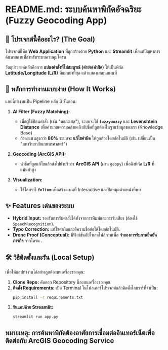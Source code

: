 # README.md: ระบบค้นหาพิกัดอัจฉริยะ (Fuzzy Geocoding App)

## 📌 โปรเจกต์นี้คืออะไร? (The Goal)

โปรเจกต์นี้คือ **Web Application** ที่ถูกสร้างด้วย **Python** และ **Streamlit** เพื่อแก้ปัญหาการค้นหาสถานที่สำหรับระบบควบคุมโดรน

วัตถุประสงค์หลักคือการ **แปลงคำสั่งที่ไม่สมบูรณ์ (คำย่อ/คำผิด)** ให้เป็นพิกัด **Latitude/Longitude (L/R)** ที่แม่นยำที่สุด แล้วแสดงผลบนแผนที่

## 🧠 หลักการทำงานแบบง่าย (How It Works)

แอปนี้ทำงานเป็น Pipeline หลัก 3 ขั้นตอน:

1.  **AI Filter (Fuzzy Matching):**

      * เมื่อผู้ใช้ป้อนคำสั่ง (เช่น "มอกะเสด"), ระบบจะใช้ **`fuzzywuzzy`** และ **Levenshtein Distance** เพื่อคำนวณความคล้ายคลึงกับชื่อที่ถูกต้องในฐานข้อมูลของเรา (Knowledge Base)
      * ถ้าคะแนนสูงกว่า **$80\%$** ระบบจะ **แก้ไขคำผิด** ให้ถูกต้องโดยอัตโนมัติ (เช่น เปลี่ยนเป็น "มหาวิทยาลัยเกษตรศาสตร์")

2.  **Geocoding (ArcGIS API):**

      * นำชื่อที่ถูกแก้ไขแล้วส่งไปยังบริการ **ArcGIS API** (ผ่าน `geopy`) เพื่อดึงพิกัด **L/R** ที่แม่นยำสูง

3.  **Visualization:**

      * ใช้ไลบรารี **`folium`** เพื่อสร้างแผนที่ Interactive และปักหมุดตำแหน่งที่พบ

## ✨ Features เด่นของระบบ

  * **Hybrid Input:** รองรับการรับคำสั่งได้ทั้งจากการพิมพ์และการรับเสียง (ต้องใช้ `SpeechRecognition`).
  * **Typo Correction:** แก้ไขคำผิดและตีความชื่อย่อได้โดยอัตโนมัติ.
  * **Drone Proof (Conceptual):** มีฟังก์ชันอัปโหลดไฟล์ภาพเพื่อ **จำลองการรับภาพยืนยันภารกิจ** จากโดรน .

## 🛠️ วิธีติดตั้งและรัน (Local Setup)

เพื่อให้แอปทำงานได้อย่างถูกต้องบนเครื่องของคุณ:

1.  **Clone Repo:** คัดลอก Repository นี้ลงบนเครื่องของคุณ
2.  **ติดตั้ง Requirements:** เปิด Terminal ในโฟลเดอร์โปรเจกต์แล้วติดตั้งไลบรารีที่จำเป็น:
    ```bash
    pip install -r requirements.txt
    ```
3.  **รันแอปด้วย Streamlit:**
    ```bash
    streamlit run app.py
    ```

## **หมายเหตุ:** การค้นหาพิกัดต้องอาศัยการเชื่อมต่ออินเทอร์เน็ตเพื่อติดต่อกับ **ArcGIS Geocoding Service**